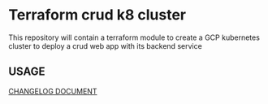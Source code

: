 # Terraform crud k8 cluster

This repository will contain a terraform module to create a GCP kubernetes
cluster to deploy a crud web app with its backend service

## USAGE
[CHANGELOG DOCUMENT](gcp/README.md)